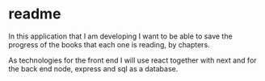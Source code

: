 # readme

In this application that I am developing I want to be able to save the progress of the books that each one is reading, by chapters. 

As technologies for the front end I will use react together with next and for the back end node, express and sql as a database.
